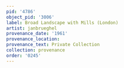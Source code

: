 ```yaml
---
pid: '4786'
object_pid: '3006'
label: Broad Landscape with Mills (London)
artist: janbrueghel
provenance_date: '1961'
provenance_location:
provenance_text: Private Collection
collection: provenance
order: '0245'
---
```

